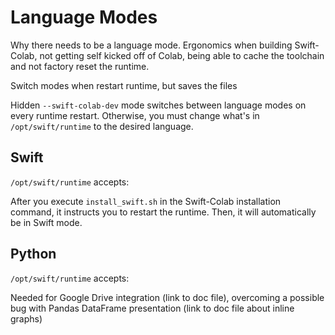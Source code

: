 # Language Modes

Why there needs to be a language mode. Ergonomics when building Swift-Colab, not getting self kicked off of Colab, being able to cache the toolchain and not factory reset the runtime.

Switch modes when restart runtime, but saves the files

Hidden `--swift-colab-dev` mode switches between language modes on every runtime restart. Otherwise, you must change what's in `/opt/swift/runtime` to the desired language.

## Swift

`/opt/swift/runtime` accepts:

After you execute `install_swift.sh` in the Swift-Colab installation command, it instructs you to restart the runtime. Then, it will automatically be in Swift mode.

## Python

`/opt/swift/runtime` accepts:

Needed for Google Drive integration (link to doc file), overcoming a possible bug with Pandas DataFrame presentation (link to doc file about inline graphs)
